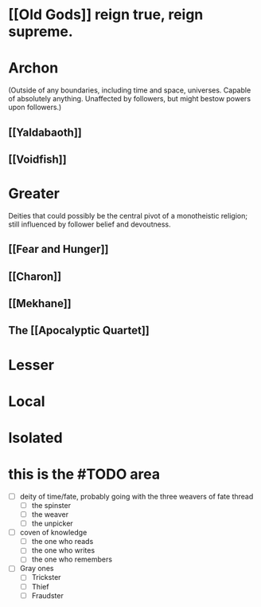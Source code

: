 # [[Old Gods]] reign true, reign supreme. 
# Archon
(Outside of any boundaries, including time and space, universes. Capable of absolutely anything. Unaffected by followers, but might bestow powers upon followers.)
## [[Yaldabaoth]]
## [[Voidfish]]
# Greater
Deities that could possibly be the central pivot of a monotheistic religion; still influenced by follower belief and devoutness. 
## [[Fear and Hunger]]

## [[Charon]]

## [[Mekhane]]
## The [[Apocalyptic Quartet]]
# Lesser
# Local 
# Isolated
# this is the #TODO area

- [ ] deity of time/fate, probably going with the three weavers of fate thread 
	- [ ] the spinster
	- [ ] the weaver
	- [ ] the unpicker 
- [ ] coven of knowledge
	- [ ] the one who reads
	- [ ] the one who writes
	- [ ] the one who remembers
- [ ] Gray ones
	- [ ] Trickster
	- [ ] Thief
	- [ ] Fraudster 

